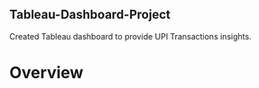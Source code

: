 ## Tableau-Dashboard-Project
Created Tableau dashboard to provide UPI Transactions insights.

# Overview
